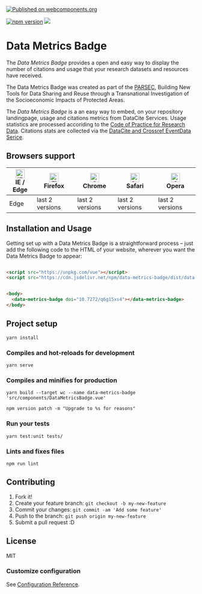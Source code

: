 
[![Published on webcomponents.org](https://img.shields.io/badge/webcomponents.org-published-blue.svg)](https://www.webcomponents.org/element/datacite/data-metrics-badge)

[![npm version](https://badge.fury.io/js/data-metrics-badge.svg)](https://badge.fury.io/js/data-metrics-badge)
[![](https://data.jsdelivr.com/v1/package/npm/data-metrics-badge/badge)](https://www.jsdelivr.com/package/npm/data-metrics-badge)

# Data Metrics Badge

The *Data Metrics Badge*  provides a open and easy way to display the number of citations and usage that your research datasets and resources have received. 

The Data Metrics Badge was created as part of the [PARSEC](http://www.belmontforum.org/projects/4057/), Building New Tools for Data Sharing and Reuse through a Transnational Investigation of the Socioeconomic Impacts of Protected Areas. 

The *Data Metrics Badge* is a an easy way to embed, on your repository landingpage, usage and citations metrics from DataCite Services. Usage statistics are processed accoriding to the [Code of Practice for Research Data](https://www.projectcounter.org/code-practice-research-data/). Citations stats are collected via the [DataCite and Crossref EventData Serice](https://blog.datacite.org/are-your-data-being-used-event-data-has-the-answer/). 


## Browsers support

| [<img src="https://raw.githubusercontent.com/alrra/browser-logos/master/src/edge/edge_48x48.png" alt="IE / Edge" width="24px" height="24px" />](http://godban.github.io/browsers-support-badges/)</br>IE / Edge | [<img src="https://raw.githubusercontent.com/alrra/browser-logos/master/src/firefox/firefox_48x48.png" alt="Firefox" width="24px" height="24px" />](http://godban.github.io/browsers-support-badges/)</br>Firefox | [<img src="https://raw.githubusercontent.com/alrra/browser-logos/master/src/chrome/chrome_48x48.png" alt="Chrome" width="24px" height="24px" />](http://godban.github.io/browsers-support-badges/)</br>Chrome | [<img src="https://raw.githubusercontent.com/alrra/browser-logos/master/src/safari/safari_48x48.png" alt="Safari" width="24px" height="24px" />](http://godban.github.io/browsers-support-badges/)</br>Safari | [<img src="https://raw.githubusercontent.com/alrra/browser-logos/master/src/opera/opera_48x48.png" alt="Opera" width="24px" height="24px" />](http://godban.github.io/browsers-support-badges/)</br>Opera |
| --------- | --------- | --------- | --------- | --------- |
| Edge| last 2 versions| last 2 versions| last 2 versions| last 2 versions


## Installation and Usage

Getting set up with a Data Metrics Badge is a straightforward process – just add the following code to the HTML of your website, wherever you want the Data Metrics Badge to appear:


```html

<script src="https://unpkg.com/vue"></script>
<script src="https://cdn.jsdelivr.net/npm/data-metrics-badge/dist/data-metrics-badge.min.js"></script>


<body>
  <data-metrics-badge doi="10.7272/q6g15xs4"></data-metrics-badge>
</body>


```

## Project setup
```
yarn install
```

### Compiles and hot-reloads for development
```
yarn serve
```

### Compiles and minifies for production
```
yarn build --target wc --name data-metrics-badge 'src/components/DataMetricsBadge.vue'

npm version patch -m "Upgrade to %s for reasons"
```

### Run your tests
```
yarn test:unit tests/
```

### Lints and fixes files
```
npm run lint
```


## Contributing

1. Fork it!
2. Create your feature branch: `git checkout -b my-new-feature`
3. Commit your changes: `git commit -am 'Add some feature'`
4. Push to the branch: `git push origin my-new-feature`
5. Submit a pull request :D

## License

MIT

### Customize configuration
See [Configuration Reference](https://cli.vuejs.org/config/).
